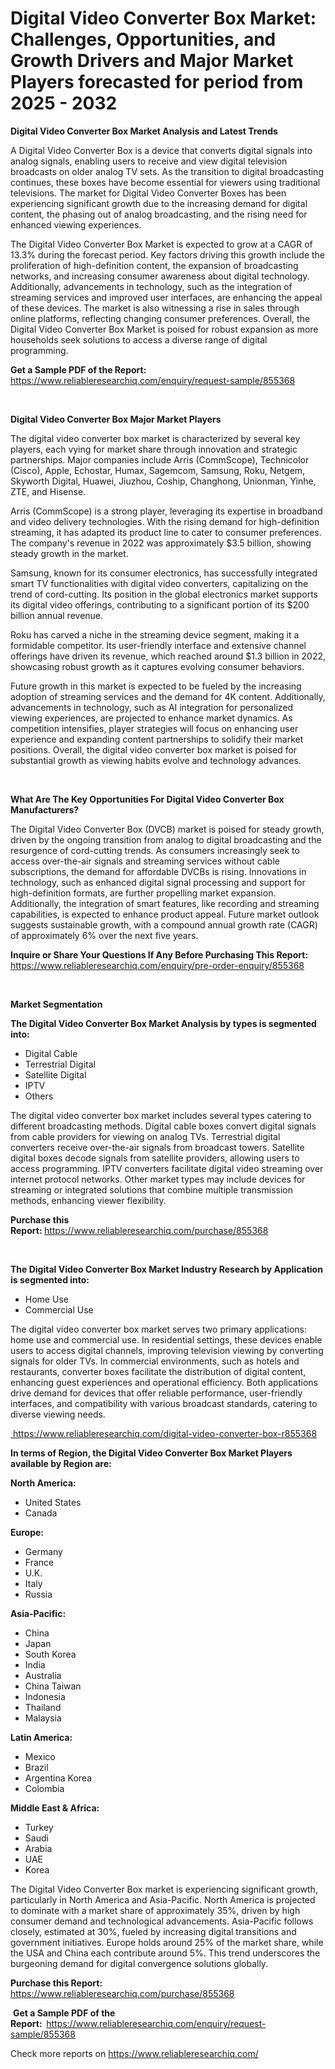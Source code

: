 <p><h1>Digital Video Converter Box Market: Challenges, Opportunities, and Growth Drivers and Major Market Players forecasted for period from 2025 - 2032</h1></p><p><strong>Digital Video Converter Box Market Analysis and Latest Trends</strong></p>
<p><p>A Digital Video Converter Box is a device that converts digital signals into analog signals, enabling users to receive and view digital television broadcasts on older analog TV sets. As the transition to digital broadcasting continues, these boxes have become essential for viewers using traditional televisions. The market for Digital Video Converter Boxes has been experiencing significant growth due to the increasing demand for digital content, the phasing out of analog broadcasting, and the rising need for enhanced viewing experiences.</p><p>The Digital Video Converter Box Market is expected to grow at a CAGR of 13.3% during the forecast period. Key factors driving this growth include the proliferation of high-definition content, the expansion of broadcasting networks, and increasing consumer awareness about digital technology. Additionally, advancements in technology, such as the integration of streaming services and improved user interfaces, are enhancing the appeal of these devices. The market is also witnessing a rise in sales through online platforms, reflecting changing consumer preferences. Overall, the Digital Video Converter Box Market is poised for robust expansion as more households seek solutions to access a diverse range of digital programming.</p></p>
<p><strong>Get a Sample PDF of the Report:&nbsp;</strong> <a href="https://www.reliableresearchiq.com/enquiry/request-sample/855368?utm_campaign=1743&utm_medium=2&utm_source=Github&utm_content=ia&utm_term=10022025&utm_id=digital-video-converter-box">https://www.reliableresearchiq.com/enquiry/request-sample/855368</a></p>
<p>&nbsp;</p>
<p><strong>Digital Video Converter Box Major Market Players</strong></p>
<p><p>The digital video converter box market is characterized by several key players, each vying for market share through innovation and strategic partnerships. Major companies include Arris (CommScope), Technicolor (Cisco), Apple, Echostar, Humax, Sagemcom, Samsung, Roku, Netgem, Skyworth Digital, Huawei, Jiuzhou, Coship, Changhong, Unionman, Yinhe, ZTE, and Hisense.</p><p>Arris (CommScope) is a strong player, leveraging its expertise in broadband and video delivery technologies. With the rising demand for high-definition streaming, it has adapted its product line to cater to consumer preferences. The company's revenue in 2022 was approximately $3.5 billion, showing steady growth in the market.</p><p>Samsung, known for its consumer electronics, has successfully integrated smart TV functionalities with digital video converters, capitalizing on the trend of cord-cutting. Its position in the global electronics market supports its digital video offerings, contributing to a significant portion of its $200 billion annual revenue.</p><p>Roku has carved a niche in the streaming device segment, making it a formidable competitor. Its user-friendly interface and extensive channel offerings have driven its revenue, which reached around $1.3 billion in 2022, showcasing robust growth as it captures evolving consumer behaviors.</p><p>Future growth in this market is expected to be fueled by the increasing adoption of streaming services and the demand for 4K content. Additionally, advancements in technology, such as AI integration for personalized viewing experiences, are projected to enhance market dynamics. As competition intensifies, player strategies will focus on enhancing user experience and expanding content partnerships to solidify their market positions. Overall, the digital video converter box market is poised for substantial growth as viewing habits evolve and technology advances.</p></p>
<p>&nbsp;</p>
<p><strong>What Are The Key Opportunities For Digital Video Converter Box Manufacturers?</strong></p>
<p><p>The Digital Video Converter Box (DVCB) market is poised for steady growth, driven by the ongoing transition from analog to digital broadcasting and the resurgence of cord-cutting trends. As consumers increasingly seek to access over-the-air signals and streaming services without cable subscriptions, the demand for affordable DVCBs is rising. Innovations in technology, such as enhanced digital signal processing and support for high-definition formats, are further propelling market expansion. Additionally, the integration of smart features, like recording and streaming capabilities, is expected to enhance product appeal. Future market outlook suggests sustainable growth, with a compound annual growth rate (CAGR) of approximately 6% over the next five years.</p></p>
<p><strong>Inquire or Share Your Questions If Any Before Purchasing This Report:</strong> <a href="https://www.reliableresearchiq.com/enquiry/pre-order-enquiry/855368?utm_campaign=1743&utm_medium=2&utm_source=Github&utm_content=ia&utm_term=10022025&utm_id=digital-video-converter-box">https://www.reliableresearchiq.com/enquiry/pre-order-enquiry/855368</a></p>
<p>&nbsp;</p>
<p><strong>Market Segmentation</strong></p>
<p><strong>The Digital Video Converter Box Market Analysis by types is segmented into:</strong></p>
<p><ul><li>Digital Cable</li><li>Terrestrial Digital</li><li>Satellite Digital</li><li>IPTV</li><li>Others</li></ul></p>
<p><p>The digital video converter box market includes several types catering to different broadcasting methods. Digital cable boxes convert digital signals from cable providers for viewing on analog TVs. Terrestrial digital converters receive over-the-air signals from broadcast towers. Satellite digital boxes decode signals from satellite providers, allowing users to access programming. IPTV converters facilitate digital video streaming over internet protocol networks. Other market types may include devices for streaming or integrated solutions that combine multiple transmission methods, enhancing viewer flexibility.</p></p>
<p><strong>Purchase this Report:&nbsp;</strong><a href="https://www.reliableresearchiq.com/purchase/855368?utm_campaign=1743&utm_medium=2&utm_source=Github&utm_content=ia&utm_term=10022025&utm_id=digital-video-converter-box">https://www.reliableresearchiq.com/purchase/855368</a></p>
<p>&nbsp;</p>
<p><strong>The Digital Video Converter Box Market Industry Research by Application is segmented into:</strong></p>
<p><ul><li>Home Use</li><li>Commercial Use</li></ul></p>
<p><p>The digital video converter box market serves two primary applications: home use and commercial use. In residential settings, these devices enable users to access digital channels, improving television viewing by converting signals for older TVs. In commercial environments, such as hotels and restaurants, converter boxes facilitate the distribution of digital content, enhancing guest experiences and operational efficiency. Both applications drive demand for devices that offer reliable performance, user-friendly interfaces, and compatibility with various broadcast standards, catering to diverse viewing needs.</p></p>
<p><a href="https://www.reliableresearchiq.com/digital-video-converter-box-r855368?utm_campaign=1743&utm_medium=2&utm_source=Github&utm_content=ia&utm_term=10022025&utm_id=digital-video-converter-box">&nbsp;https://www.reliableresearchiq.com/digital-video-converter-box-r855368</a></p>
<p><strong>In terms of Region, the Digital Video Converter Box Market Players available by Region are:</strong></p>
<p>
    <p> <strong> North America: </strong>
        <ul>
            <li>United States</li>
            <li>Canada</li>
        </ul>
        </p> 
    <p> <strong> Europe: </strong>
        <ul>
            <li>Germany</li>
            <li>France</li>
            <li>U.K.</li>
            <li>Italy</li>
            <li>Russia</li>
        </ul>
        </p> 
    <p> <strong> Asia-Pacific: </strong>
        <ul>
            <li>China</li>
            <li>Japan</li>
            <li>South Korea</li>
            <li>India</li>
            <li>Australia</li>
            <li>China Taiwan</li>
            <li>Indonesia</li>
            <li>Thailand</li>
            <li>Malaysia</li>
        </ul>
        </p> 
    <p> <strong> Latin America: </strong>
        <ul>
            <li>Mexico</li>
            <li>Brazil</li>
            <li>Argentina Korea</li>
            <li>Colombia</li>
        </ul>
        </p> 
    <p> <strong> Middle East & Africa: </strong>
        <ul>
            <li>Turkey</li>
            <li>Saudi</li>
            <li>Arabia</li>
            <li>UAE</li>
            <li>Korea</li>
        </ul>
    </p>
    </p>
<p><p>The Digital Video Converter Box market is experiencing significant growth, particularly in North America and Asia-Pacific. North America is projected to dominate with a market share of approximately 35%, driven by high consumer demand and technological advancements. Asia-Pacific follows closely, estimated at 30%, fueled by increasing digital transitions and government initiatives. Europe holds around 25% of the market share, while the USA and China each contribute around 5%. This trend underscores the burgeoning demand for digital convergence solutions globally.</p></p>
<p><strong>Purchase this Report: </strong><a href="https://www.reliableresearchiq.com/purchase/855368?utm_campaign=1743&utm_medium=2&utm_source=Github&utm_content=ia&utm_term=10022025&utm_id=digital-video-converter-box">https://www.reliableresearchiq.com/purchase/855368</a></p>
<p>&nbsp;<strong>Get a Sample PDF of the Report:&nbsp;&nbsp;</strong><a href="https://www.reliableresearchiq.com/enquiry/request-sample/855368?utm_campaign=1743&utm_medium=2&utm_source=Github&utm_content=ia&utm_term=10022025&utm_id=digital-video-converter-box">https://www.reliableresearchiq.com/enquiry/request-sample/855368</a></p>
<p><strong></strong></p>
<p>Check more reports on <a href="https://www.reliableresearchiq.com/?utm_campaign=1743&utm_medium=2&utm_source=Github&utm_content=ia&utm_term=10022025&utm_id=digital-video-converter-box">https://www.reliableresearchiq.com/</a></p>